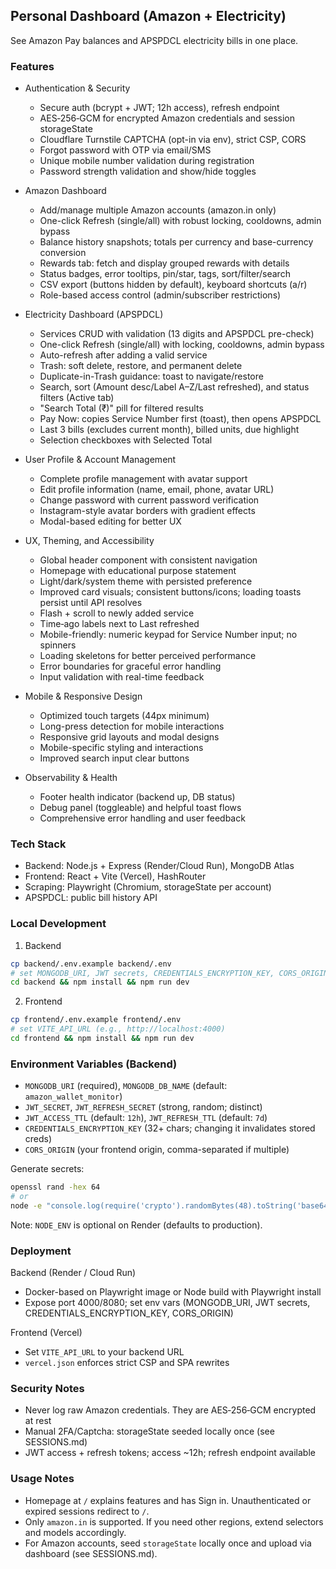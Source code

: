 ## Personal Dashboard (Amazon + Electricity)

See Amazon Pay balances and APSPDCL electricity bills in one place.

### Features

- Authentication & Security
  - Secure auth (bcrypt + JWT; 12h access), refresh endpoint
  - AES‑256‑GCM for encrypted Amazon credentials and session storageState
  - Cloudflare Turnstile CAPTCHA (opt-in via env), strict CSP, CORS
  - Forgot password with OTP via email/SMS
  - Unique mobile number validation during registration
  - Password strength validation and show/hide toggles

- Amazon Dashboard
  - Add/manage multiple Amazon accounts (amazon.in only)
  - One-click Refresh (single/all) with robust locking, cooldowns, admin bypass
  - Balance history snapshots; totals per currency and base-currency conversion
  - Rewards tab: fetch and display grouped rewards with details
  - Status badges, error tooltips, pin/star, tags, sort/filter/search
  - CSV export (buttons hidden by default), keyboard shortcuts (a/r)
  - Role-based access control (admin/subscriber restrictions)

- Electricity Dashboard (APSPDCL)
  - Services CRUD with validation (13 digits and APSPDCL pre-check)
  - One-click Refresh (single/all) with locking, cooldowns, admin bypass
  - Auto-refresh after adding a valid service
  - Trash: soft delete, restore, and permanent delete
  - Duplicate-in-Trash guidance: toast to navigate/restore
  - Search, sort (Amount desc/Label A–Z/Last refreshed), and status filters (Active tab)
  - "Search Total (₹)" pill for filtered results
  - Pay Now: copies Service Number first (toast), then opens APSPDCL
  - Last 3 bills (excludes current month), billed units, due highlight
  - Selection checkboxes with Selected Total

- User Profile & Account Management
  - Complete profile management with avatar support
  - Edit profile information (name, email, phone, avatar URL)
  - Change password with current password verification
  - Instagram-style avatar borders with gradient effects
  - Modal-based editing for better UX

- UX, Theming, and Accessibility
  - Global header component with consistent navigation
  - Homepage with educational purpose statement
  - Light/dark/system theme with persisted preference
  - Improved card visuals; consistent buttons/icons; loading toasts persist until API resolves
  - Flash + scroll to newly added service
  - Time‑ago labels next to Last refreshed
  - Mobile-friendly: numeric keypad for Service Number input; no spinners
  - Loading skeletons for better perceived performance
  - Error boundaries for graceful error handling
  - Input validation with real-time feedback

- Mobile & Responsive Design
  - Optimized touch targets (44px minimum)
  - Long-press detection for mobile interactions
  - Responsive grid layouts and modal designs
  - Mobile-specific styling and interactions
  - Improved search input clear buttons

- Observability & Health
  - Footer health indicator (backend up, DB status)
  - Debug panel (toggleable) and helpful toast flows
  - Comprehensive error handling and user feedback

### Tech Stack

- Backend: Node.js + Express (Render/Cloud Run), MongoDB Atlas
- Frontend: React + Vite (Vercel), HashRouter
- Scraping: Playwright (Chromium, storageState per account)
- APSPDCL: public bill history API

### Local Development

1) Backend
```bash
cp backend/.env.example backend/.env
# set MONGODB_URI, JWT secrets, CREDENTIALS_ENCRYPTION_KEY, CORS_ORIGIN
cd backend && npm install && npm run dev
```

2) Frontend
```bash
cp frontend/.env.example frontend/.env
# set VITE_API_URL (e.g., http://localhost:4000)
cd frontend && npm install && npm run dev
```

### Environment Variables (Backend)

- `MONGODB_URI` (required), `MONGODB_DB_NAME` (default: `amazon_wallet_monitor`)
- `JWT_SECRET`, `JWT_REFRESH_SECRET` (strong, random; distinct)
- `JWT_ACCESS_TTL` (default: `12h`), `JWT_REFRESH_TTL` (default: `7d`)
- `CREDENTIALS_ENCRYPTION_KEY` (32+ chars; changing it invalidates stored creds)
- `CORS_ORIGIN` (your frontend origin, comma-separated if multiple)

Generate secrets:
```bash
openssl rand -hex 64
# or
node -e "console.log(require('crypto').randomBytes(48).toString('base64'))"
```

Note: `NODE_ENV` is optional on Render (defaults to production).

### Deployment

Backend (Render / Cloud Run)
- Docker-based on Playwright image or Node build with Playwright install
- Expose port 4000/8080; set env vars (MONGODB_URI, JWT secrets, CREDENTIALS_ENCRYPTION_KEY, CORS_ORIGIN)

Frontend (Vercel)
- Set `VITE_API_URL` to your backend URL
- `vercel.json` enforces strict CSP and SPA rewrites

### Security Notes

- Never log raw Amazon credentials. They are AES‑256‑GCM encrypted at rest
- Manual 2FA/Captcha: storageState seeded locally once (see SESSIONS.md)
- JWT access + refresh tokens; access ~12h; refresh endpoint available

### Usage Notes

- Homepage at `/` explains features and has Sign in. Unauthenticated or expired sessions redirect to `/`.
- Only `amazon.in` is supported. If you need other regions, extend selectors and models accordingly.
- For Amazon accounts, seed `storageState` locally once and upload via dashboard (see SESSIONS.md).

